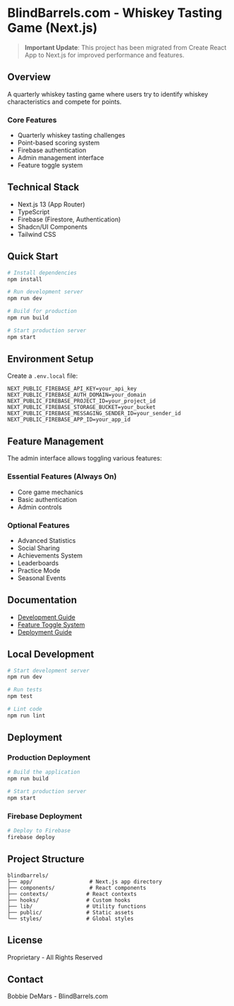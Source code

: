 # BlindBarrels.com - Whiskey Tasting Game (Next.js)

> **Important Update**: This project has been migrated from Create React App to Next.js for improved performance and features.

## Overview
A quarterly whiskey tasting game where users try to identify whiskey characteristics and compete for points.

### Core Features
- Quarterly whiskey tasting challenges
- Point-based scoring system
- Firebase authentication
- Admin management interface
- Feature toggle system

## Technical Stack
- Next.js 13 (App Router)
- TypeScript
- Firebase (Firestore, Authentication)
- Shadcn/UI Components
- Tailwind CSS

## Quick Start

```bash
# Install dependencies
npm install

# Run development server
npm run dev

# Build for production
npm run build

# Start production server
npm start
```

## Environment Setup
Create a `.env.local` file:
```env
NEXT_PUBLIC_FIREBASE_API_KEY=your_api_key
NEXT_PUBLIC_FIREBASE_AUTH_DOMAIN=your_domain
NEXT_PUBLIC_FIREBASE_PROJECT_ID=your_project_id
NEXT_PUBLIC_FIREBASE_STORAGE_BUCKET=your_bucket
NEXT_PUBLIC_FIREBASE_MESSAGING_SENDER_ID=your_sender_id
NEXT_PUBLIC_FIREBASE_APP_ID=your_app_id
```

## Feature Management
The admin interface allows toggling various features:

### Essential Features (Always On)
- Core game mechanics
- Basic authentication
- Admin controls

### Optional Features
- Advanced Statistics
- Social Sharing
- Achievements System
- Leaderboards
- Practice Mode
- Seasonal Events

## Documentation
- [Development Guide](docs/DEVELOPMENT.md)
- [Feature Toggle System](docs/FEATURE_TOGGLES.md)
- [Deployment Guide](docs/DEPLOYMENT.md)

## Local Development
```bash
# Start development server
npm run dev

# Run tests
npm test

# Lint code
npm run lint
```

## Deployment

### Production Deployment
```bash
# Build the application
npm run build

# Start production server
npm start
```

### Firebase Deployment
```bash
# Deploy to Firebase
firebase deploy
```

## Project Structure
```
blindbarrels/
├── app/                  # Next.js app directory
├── components/           # React components
├── contexts/            # React contexts
├── hooks/               # Custom hooks
├── lib/                 # Utility functions
├── public/              # Static assets
└── styles/              # Global styles
```

## License
Proprietary - All Rights Reserved

## Contact
Bobbie DeMars - BlindBarrels.com
